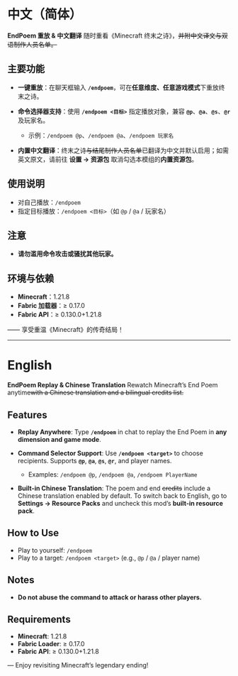 
# 中文（简体）

**EndPoem 重放 & 中文翻译**
随时重看《Minecraft 终末之诗》，~~并附中文译文与双语制作人员名单。~~

## 主要功能

* **一键重放**：在聊天框输入 **`/endpoem`**，可在**任意维度、任意游戏模式**下重放终末之诗。
* **命令选择器支持**：使用 **`/endpoem <目标>`** 指定播放对象，兼容 **`@p`**、**`@a`**、**`@s`**、**`@r`** 及玩家名。

  * 示例：`/endpoem @p`、`/endpoem @a`、`/endpoem 玩家名`
* **内置中文翻译**：终末之诗~~与结尾制作人员名单~~已翻译为中文并默认启用；如需英文原文，请前往 **设置 → 资源包** 取消勾选本模组的**内置资源包**。

## 使用说明

* 对自己播放：`/endpoem`
* 指定目标播放：`/endpoem <目标>`（如 `@p` / `@a` / 玩家名）

## 注意

* **请勿滥用命令攻击或骚扰其他玩家。**

## 环境与依赖

* **Minecraft**：1.21.8
* **Fabric 加载器**：≥ 0.17.0
* **Fabric API**：≥ 0.130.0+1.21.8

—— 享受重温《Minecraft》的传奇结局！

---

# English

**EndPoem Replay & Chinese Translation**
Rewatch Minecraft’s End Poem anytime~~with a Chinese translation and a bilingual credits list.~~
## Features

* **Replay Anywhere**: Type **`/endpoem`** in chat to replay the End Poem in **any dimension and game mode**.
* **Command Selector Support**: Use **`/endpoem <target>`** to choose recipients. Supports **`@p`**, **`@a`**, **`@s`**, **`@r`**, and player names.

  * Examples: `/endpoem @p`, `/endpoem @a`, `/endpoem PlayerName`
* **Built-in Chinese Translation**: The poem and end ~~credits~~ include a Chinese translation enabled by default. To switch back to English, go to **Settings → Resource Packs** and uncheck this mod’s **built-in resource pack**.

## How to Use

* Play to yourself: `/endpoem`
* Play to a target: `/endpoem <target>` (e.g., `@p` / `@a` / player name)

## Notes

* **Do not abuse the command to attack or harass other players.**

## Requirements

* **Minecraft**: 1.21.8
* **Fabric Loader**: ≥ 0.17.0
* **Fabric API**: ≥ 0.130.0+1.21.8

— Enjoy revisiting Minecraft’s legendary ending!

